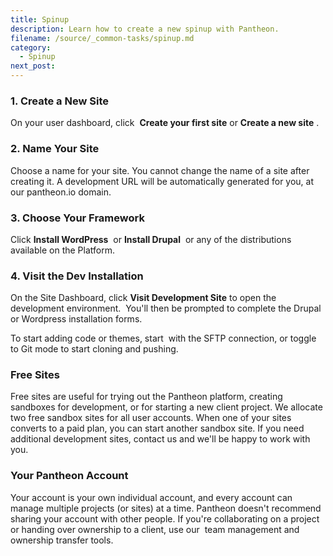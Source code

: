 ```yaml
---
title: Spinup
description: Learn how to create a new spinup with Pantheon.
filename: /source/_common-tasks/spinup.md
category:
  - Spinup
next_post:
---
```

### 1. Create a New Site

On your user dashboard, click  **Create your first site** or **Create a new site** .

### 2. Name Your Site

Choose a name for your site. You cannot change the name of a site after creating it. A development URL will be automatically generated for you, at our pantheon.io domain.

### 3. Choose Your Framework

Click **Install WordPress**  or **Install Drupal**  or any of the distributions available on the Platform.

### 4. Visit the Dev Installation

On the Site Dashboard, click **Visit Development Site** to open the development environment.  You'll then be prompted to complete the Drupal or Wordpress installation forms.  

To start adding code or themes, start  with the SFTP connection, or toggle to Git mode to start cloning and pushing.

### Free Sites

Free sites are useful for trying out the Pantheon platform, creating sandboxes for development, or for starting a new client project. We allocate two free sandbox sites for all user accounts. When one of your sites converts to a paid plan, you can start another sandbox site. If you need additional development sites, contact us and we'll be happy to work with you.

### Your Pantheon Account

Your account is your own individual account, and every account can manage multiple projects (or sites) at a time. Pantheon doesn't recommend sharing your account with other people. If you're collaborating on a project or handing over ownership to a client, use our  team management and ownership transfer tools.  

​

